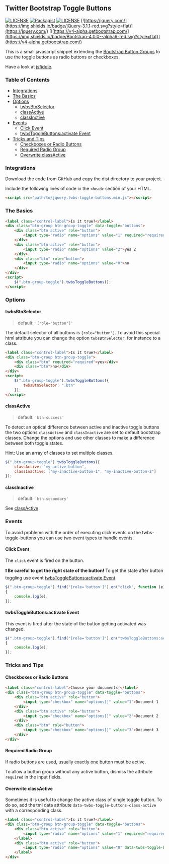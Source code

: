 ## Twitter Bootstrap Toggle Buttons

[![LICENSE](https://img.shields.io/badge/release-0.0.2-blue.svg?style=flat)](https://github.com/prokki/twbs-toggle-buttons/releases/tag/0.0.2)
[![Packagist](https://img.shields.io/badge/Packagist-0.0.2-blue.svg?style=flat)](https://packagist.org/packages/prokki/twbs-toggle-buttons)
[![LICENSE](https://img.shields.io/badge/License-MIT-blue.svg?style=flat)](LICENSE)
[![https://jquery.com/](https://img.shields.io/badge/jQuery-3.1.1-red.svg?style=flat)](https://jquery.com/)
[![https://v4-alpha.getbootstrap.com/](https://img.shields.io/badge/Bootstrap-4.0.0--alpha6-red.svg?style=flat)](https://v4-alpha.getbootstrap.com/)

This is a small javascript snippet extending the [Bootstrap Button Groups](https://v4-alpha.getbootstrap.com/components/button-group/) to use the toggle buttons as radio buttons or checkboxes. 

Have a look at [jsfiddle](https://jsfiddle.net/prokki/tccew78a/).

### Table of Contents

* [Integrations](#integrations)
* [The Basics](#the-basics)
* [Options](#options)
  * [twbsBtnSelector](#twbsbtnselector)
  * [classActive](#classactive)
  * [classInctive](#classinactive)
* [Events](#events)  
  * [Click Event](#click-event)
  * [twbsToggleButtons:activate Event](#twbstogglebuttonsactivate-event)  
* [Tricks and Tips](#tricks-and-tips)
  * [Checkboxes or Radio Buttons](#checkboxes-or-radio-buttons)
  * [Required Radio Group](#required-radio-group)
  * [Overwrite classActive](#overwrite-classactive)

### Integrations

Download the code from GitHub and copy the dist directory to your project.

Include the following lines of code in the `<head>` section of your HTML.

```html
<script src="path/to/jquery.twbs-toggle-buttons.min.js"></script>
```

### The Basics

```html
<label class="control-label">Is it true?</label>
<div class="btn-group btn-group-toggle" data-toggle="buttons">
    <div class="btn active" role="button">
        <input type="radio" name="options" value="1" required="required">yes 1
    </div>
    <div class="btn active" role="button">
        <input type="radio" name="options" value="2">yes 2
    </div>
    <div class="btn" role="button">
        <input type="radio" name="options" value="0">no
    </div>
</div>
<script>
    $(".btn-group-toggle").twbsToggleButtons();
</script>
```

### Options

#### twbsBtnSelector
> default: `'[role="button"]'`

The default selector of all buttons is `[role="button"]`. To avoid this special html attribute you can change the option `twbsBtnSelector`, for instance to a class.

```html
<label class="control-label">Is it true?</label>
<div class="btn-group btn-group-toggle">
    <div class="btn" required="required">yes</div>
    <div class="btn">no</div>
</div>
<script>
    $(".btn-group-toggle").twbsToggleButtons({
        twbsBtnSelector: ".btn"
    });
</script>
```

#### classActive
> default: `'btn-success'`

To detect an optical difference between active and inactive toggle buttons the two options `classActive` and
`classInactive` are set to default bootstrap classes. Change the options and use other classes to make a
difference between both toggle states.

Hint: Use an array of classes to set multiple classes.

```javascript
$(".btn-group-toggle").twbsToggleButtons({
    classActive: "my-active-button",
    classInactive: ["my-inactive-button-1", "my-inactive-button-2"]
});
```

#### classInactive
> default: `'btn-secondary'`

See [classActive](#classActive)

### Events

To avoid problems with the order of executing click events on the twbs-toggle-buttons you can use
two event types to handle events.

#### Click Event

The `click` event is fired on the button.

**:exclamation: Be careful to get the right state of the button!** To get the state after button toggling use event
[twbsToggleButtons:activate Event](#twbstogglebuttonsactivate-event).

```javascript
$(".btn-group-toggle").find("[role='button']").on("click", function (e)
{
    console.log(e);
});
```

#### twbsToggleButtons:activate Event

This event is fired after the state of the button getting activated was changed.

```javascript
$(".btn-group-toggle").find("[role='button']").on("twbsToggleButtons:activate", function (e)
{
    console.log(e);
});
```

### Tricks and Tips

#### Checkboxes or Radio Buttons

```html
<label class="control-label">Choose your documents!</label>
<div class="btn-group btn-group-toggle" data-toggle="buttons">
    <div class="btn active" role="button">
        <input type="checkbox" name="options[]" value="1">Document 1
    </div>
    <div class="btn active" role="button">
        <input type="checkbox" name="options[]" value="2">Document 2
    </div>
    <div class="btn" role="button">
        <input type="checkbox" name="options[]" value="3">Document 3
    </div>
</div>
```

#### Required Radio Group

If radio buttons are used, usually exactly one button must be active.

To allow a button group without any active button, dismiss the attribute `required` in the input fields.

#### Overwrite classActive

Sometimes it is useful to change the active class of single toggle button. To do so, add the tml data attribute `data-twbs-toggle-buttons-class-active`
with a corresponding class.

```html
<label class="control-label">Is it true?</label>
<div class="btn-group btn-group-toggle" data-toggle="buttons">
    <div class="btn active" role="button">
        <input type="radio" name="options" value="1" required="required">yes
    </label>
    <div class="btn active" role="button">
        <input type="radio" name="options" value="0" data-twbs-toggle-buttons-class-active="btn-danger">no
    </label>
</div>
```